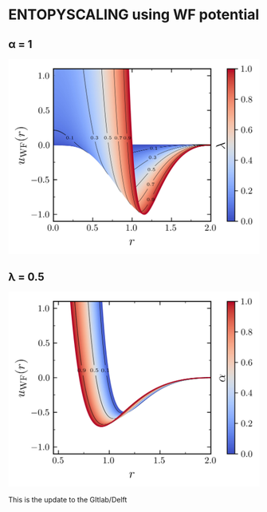 
# ENTOPYSCALING using WF potential

## &alpha; = 1 

![Alt text](WF/WF_lambda.jpg)

## &lambda; = 0.5
![Alt text](WF/WF_alpha.jpg)

This is the update to the GItlab/Delft